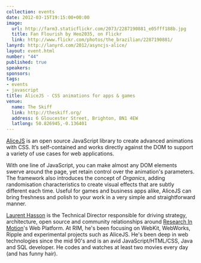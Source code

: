 ```yaml
--- 
collection: events
date: 2012-03-15T19:15:00+00:00
image: 
  url: http://farm3.staticflickr.com/2073/2287190881_e05fff188b.jpg
  title: Fan Flourish by Heo2035, on Flickr
  link: http://www.flickr.com/photos/the_brazilian/2287190881/
lanyrd: http://lanyrd.com/2012/asyncjs-alice/
layout: event.html
number: "44"
published: true
speakers: 
sponsors: 
tags: 
- events
- javascript
title: AliceJS - CSS animations for apps & games
venue: 
  name: The Skiff
  link: http://theskiff.org/
  address: 6 Gloucester Street, Brighton, BN1 4EW
  latlong: 50.826945,-0.136401
---
```


<p><a href="http://blackberry.github.com/Alice">AliceJS</a> is an open source JavaScript library to <span class="summary">create advanced animations with CSS</span>. It’s self-contained and works directly against the DOM to support a variety of use cases for web applications.</p>

<p>With one line of JavaScript, you can make almost any DOM elements swerve around the page, yet retain control over the animation's parameters. The framework also introduces the concept of <em>Organics</em>, adding randomisation characteristics to create visual effects that are subtly different each time. Useful for games and business apps alike, AliceJS can bring freshness and polish to your work in a very simple and straightforward manner.</p>

<p><a href="https://twitter.com/ldhasson">Laurent Hasson</a> is the Technical Director responsible for driving strategy, architecture, open source and community relationships around <a href="http://www.rim.com">Research In Motion</a>'s Web Platform. At RIM, he's been focusing on WebKit, WebWorks, Ripple and experimental projects such as AliceJS. He's been deep in web technologies since the mid 90's and is an avid JavaScript/HTML/CSS, Java and SQL developer. He codes and watches at least two movies every day (and has funny hair).</p>

